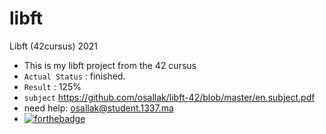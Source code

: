 # libft
Libft (42cursus) 2021
- This is my libft project from the 42 cursus
- ``Actual Status`` : finished.
- ``Result``        : 125%
- ``subject`` https://github.com/osallak/libft-42/blob/master/en.subject.pdf
- need help:
 osallak@student.1337.ma
 - [![forthebadge](https://forthebadge.com/images/badges/made-with-c.svg)](https://forthebadge.com)
